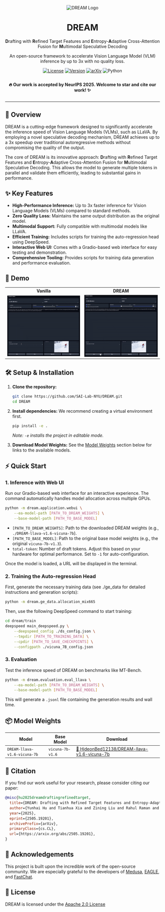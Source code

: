 <div align="center">
  <img src="figs/logo.png" alt="DREAM Logo" width="80" />
  <h1 align="center">DREAM</h1>
  <p align="center">
    <strong>D</strong>rafting with <strong>R</strong>efined Target Features and <strong>E</strong>ntropy-<strong>A</strong>daptive Cross-Attention Fusion for <strong>M</strong>ultimodal Speculative Decoding
  </p>
  <p align="center">
    An open-source framework to accelerate Vision Language Model (VLM) inference by up to 3x with no quality loss.
  </p>
</div>

<p align="center">
  <a href="https://github.com/SafeAILab/EAGLE/blob/main/LICENSE"><img alt="License" src="https://img.shields.io/badge/license-Apache_2.0-blue.svg"></a>
  <a href="https://pypi.org/project/dream-llm/"><img alt="Version" src="https://img.shields.io/badge/version-1.2.1-brightgreen.svg"></a>
  <a href="https://arxiv.org/abs/2505.19201"><img alt="arXiv" src="https://img.shields.io/badge/arXiv-2505.19201-b31b1b.svg"></a>
  <img alt="Python" src="https://img.shields.io/badge/python-3.12%2B-blue.svg">
</p>

<div align="center" style="display: flex; gap: 5px; justify-content: center;">
  <p>
  <b>🔥  Our work is accepted by NeurIPS 2025. Welcome to star and cite our work! ✨</b> 
  </p>
</div>

---

## 🚀 Overview

DREAM is a cutting-edge framework designed to significantly accelerate the inference speed of Vision Language Models (VLMs), such as LLaVA. By employing a novel speculative decoding mechanism, DREAM achieves up to a 3x speedup over traditional autoregressive methods without compromising the quality of the output.

The core of DREAM is its innovative approach: **D**rafting with **R**efined Target Features and **E**ntropy-**A**daptive Cross-Attention Fusion for **M**ultimodal Speculative Decoding. This allows the model to generate multiple tokens in parallel and validate them efficiently, leading to substantial gains in performance.

## ✨ Key Features

- **High-Performance Inference:** Up to 3x faster inference for Vision Language Models (VLMs) compared to standard methods.
- **Zero Quality Loss:** Maintains the same output distribution as the original model.
- **Multimodal Support:** Fully compatible with multimodal models like LLaVA.
- **Efficient Training:** Includes scripts for training the auto-regression head using DeepSpeed.
- **Interactive Web UI:** Comes with a Gradio-based web interface for easy testing and demonstration.
- **Comprehensive Tooling:** Provides scripts for training data generation and performance evaluation.

## 🎥 Demo

<table align="center">
  <tr>
    <td align="center"><b>Vanilla</b></td>
    <td align="center"><b>DREAM</b></td>
  </tr>
  <tr>
    <td><img src="figs/vanila_demp.gif" alt="Vanilla Demo"></td>
    <td><img src="figs/dream_demo.gif" alt="DREAM Demo"></td>
  </tr>
</table>

## 🛠️ Setup & Installation

1.  **Clone the repository:**
    ```bash
    git clone https://github.com/SAI-Lab-NYU/DREAM.git
    cd DREAM
    ```

2.  **Install dependencies:**
    We recommend creating a virtual environment first.
    ```bash
    pip install -e .
    ```
    *Note: `-e` installs the project in editable mode.*

3.  **Download Model Weights:**
    See the [Model Weights](#-model-weights) section below for links to the available models.

## ⚡ Quick Start

### 1. Inference with Web UI

Run our Gradio-based web interface for an interactive experience. The command automatically handles model allocation across multiple GPUs.

```bash
python -m dream.application.webui \
    --ea-model-path [PATH_TO_DREAM_WEIGHTS] \
    --base-model-path [PATH_TO_BASE_MODEL]
```

-   `[PATH_TO_DREAM_WEIGHTS]`: Path to the downloaded DREAM weights (e.g., `./DREAM-llava-v1.6-vicuna-7b`).
-   `[PATH_TO_BASE_MODEL]`: Path to the original base model weights (e.g., the original `vicuna-7b-v1.3`).
-   `total-token`: Number of draft tokens. Adjust this based on your hardware for optimal performance. Set to `-1` for auto-configuration.

Once the model is loaded, a URL will be displayed in the terminal.

### 2. Training the Auto-regression Head

First, generate the necessary training data (see ./ge_data for detailed instructions and generation scripts):
```bash
python -m dream.ge_data.allocation_mix665
```

Then, use the following DeepSpeed command to start training:
```bash
cd dream/train
deepspeed main_deepspeed.py \
    --deepspeed_config ./ds_config.json \
    --tmpdir [PATH_TO_TRAINING_DATA] \
    --cpdir [PATH_TO_SAVE_CHECKPOINTS] \
    --configpath ./vicuna_7B_config.json
```

### 3. Evaluation

Test the inference speed of DREAM on benchmarks like MT-Bench.
```bash
python -m dream.evaluation.eval_llava \
    --ea-model-path [PATH_TO_DREAM_WEIGHTS] \
    --base-model-path [PATH_TO_BASE_MODEL]
```
This will generate a `.jsonl` file containing the generation results and wall time.

## 📦 Model Weights

| Model                                     | Base Model        | Download                                                                          |
| ----------------------------------------- | ----------------- | --------------------------------------------------------------------------------- |
| `DREAM-llava-v1.6-vicuna-7b`              | `vicuna-7b-v1.6`  | [🤗 HideonBed12138/DREAM-llava-v1.6-vicuna-7b](https://huggingface.co/HideonBed12138/DREAM-llava-v1.6-vicuna-7b) |

## 📄 Citation

If you find our work useful for your research, please consider citing our paper:

```bibtex
@misc{hu2025dreamdraftingrefinedtarget,
  title={DREAM: Drafting with Refined Target Features and Entropy-Adaptive Cross-Attention Fusion for Multimodal Speculative Decoding},
  author={Yunhai Hu and Tianhua Xia and Zining Liu and Rahul Raman and Xingyu Liu and Bo Bao and Eric Sather and Vithursan Thangarasa and Sai Qian Zhang},
  year={2025},
  eprint={2505.19201},
  archivePrefix={arXiv},
  primaryClass={cs.CL},
  url={https://arxiv.org/abs/2505.19201},
}
```

## 🙏 Acknowledgements

This project is built upon the incredible work of the open-source community. We are especially grateful to the developers of [Medusa](https://github.com/FasterDecoding/Medusa), [EAGLE](https://github.com/SafeAILab/EAGLE), and [FastChat](https://github.com/lm-sys/FastChat).

## 📜 License

DREAM is licensed under the [Apache 2.0 License](LICENSE)
